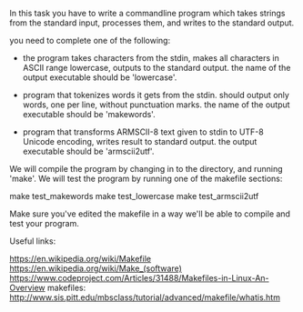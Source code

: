 
In this task you have to write a commandline program which takes strings from the standard input, processes them, and writes to the standard output.

you need to complete one of the following:

* the program takes characters from the stdin, makes all characters in ASCII range lowercase, outputs to the standard output. the name of the output executable should be 'lowercase'.

* program that tokenizes words it gets from the stdin. should output only words, one per line, without punctuation marks. the name of the output executable should be 'makewords'.

* program that transforms ARMSCII-8 text given to stdin to UTF-8 Unicode encoding, writes result to standard output. the output executable should be 'armscii2utf'.

We will compile the program by changing in to the directory, and running 'make'. We will test the program by running one of the makefile sections:

make test_makewords
make test_lowercase
make test_armscii2utf

Make sure you've edited the makefile in a way we'll be able to compile and test your program.

Useful links:

https://en.wikipedia.org/wiki/Makefile
https://en.wikipedia.org/wiki/Make_(software)
https://www.codeproject.com/Articles/31488/Makefiles-in-Linux-An-Overview
makefiles:
http://www.sis.pitt.edu/mbsclass/tutorial/advanced/makefile/whatis.htm


